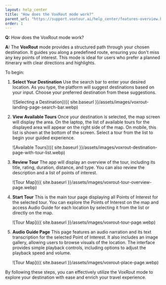 ```yaml
---
layout: help_center
title: "How does the VoxRout mode work?"
parent_url: "https://support.voxtour.ai/help_center/features-overview.html"
order: 1
---
```


**Q:** How does the VoxRout mode work?

**A:** The **VoxRout** mode provides a structured path through your chosen destination. It guides you along a predefined route, ensuring you don't miss any key points of interest. This mode is ideal for users who prefer a planned itinerary with clear directions and highlights.

To begin:

1. **Select Your Destination** 
Use the search bar to enter your desired location. As you type, the platform will suggest destinations based on your input. Choose your preferred destination from these suggestions.

   ![Selecting a Destination]({{ site.baseurl }}/assets/images/voxrout-landing-page-search-bar.webp)

2. **View Available Tours** 
Once your destination is selected, the map screen will display the area. On the laptop, the list of available tours for the displayed area will appear on the right side of the map. On mobile, this list is shown at the bottom of the screen. Select a tour from the list to begin your guided experience.

   ![Available Tours]({{ site.baseurl }}/assets/images/voxrout-destination-page-with-tour-list.webp)

3. **Review Tour** 
The app will display an overview of the tour, including its title, rating, duration, distance, and type. You can also review the description and a list of points of interest.

   ![Tour Map]({{ site.baseurl }}/assets/images/voxrout-tour-overview-page.webp)

4. **Start Tour** 
This is the main tour page displaying all Points of Interest for the selected tour. You can explore the Points of Interest on the map and access Audio Guide for each location by selecting it from the list or directly on the map.

   ![Tour Map]({{ site.baseurl }}/assets/images/voxrout-tour-page.webp)

5. **Audio Guide Page** 
This page features an audio narration and its text transcription for the selected Point of Interest. It also includes an image gallery, allowing users to browse visuals of the location. The interface provides simple playback controls, including options to adjust the playback speed and volume.

   ![Tour Map]({{ site.baseurl }}/assets/images/voxrout-place-page.webp)
 
By following these steps, you can effectively utilize the VoxRout mode to explore your destination with ease and enrich your travel experience.
